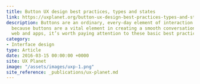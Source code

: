 ```yaml
---
title: Button UX design best practices, types and states
link: https://uxplanet.org/button-ux-design-best-practices-types-and-states-647cf4ae0fc6"
description: Buttons are an ordinary, every-day element of interaction design. Despite this,
  because buttons are a vital element in creating a smooth conversational flow in
  web and apps, it’s worth paying attention to these basic best practices for buttons.
category:
- Interface design
type: Article
date: 2016-03-15 00:00:00 +0000
site: UX Planet
image: "/assets/images/uxp-1.png"
site_reference: _publications/ux-planet.md
---
```

